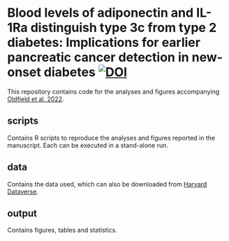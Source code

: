 # Blood levels of adiponectin and IL-1Ra distinguish type 3c from type 2 diabetes: Implications for earlier pancreatic cancer detection in new-onset diabetes [![DOI](https://zenodo.org/badge/DOI/10.5281/zenodo.5764055.svg)](https://doi.org/10.5281/zenodo.5764055)

This repository contains code for the analyses and figures accompanying [Oldfield et al. 2022](https://doi.org/10.1016/j.ebiom.2021.103802).

## scripts
Contains R scripts to reproduce the analyses and figures reported in the manuscript. Each can be executed in a stand-alone run.

## data
Contains the data used, which can also be downloaded from [Harvard Dataverse](https://dataverse.harvard.edu/dataset.xhtml?persistentId=doi:10.7910/DVN/9FMMJI).

## output
Contains figures, tables and statistics.




